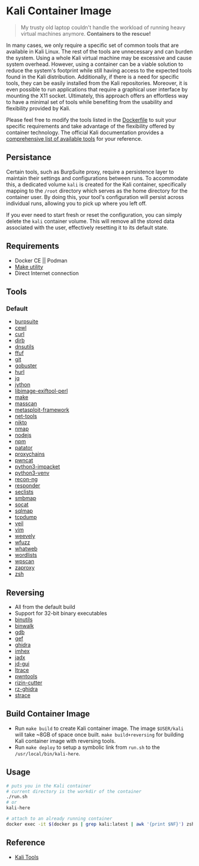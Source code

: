 # Kali Container Image

> My trusty old laptop couldn't handle the workload of running heavy virtual machines anymore. **Containers to the rescue!**

In many cases, we only require a specific set of common tools that are available in Kali Linux. The rest of the tools are unnecessary and can burden the system. Using a whole Kali virtual machine may be excessive and cause system overhead. However, using a container can be a viable solution to reduce the system's footprint while still having access to the expected tools found in the Kali distribution. Additionally, if there is a need for specific tools, they can be easily installed from the Kali repositories. Moreover, it is even possible to run applications that require a graphical user interface by mounting the X11 socket. Ultimately, this approach offers an effortless way to have a minimal set of tools while benefiting from the usability and flexibility provided by Kali.

Please feel free to modify the tools listed in the [Dockerfile](./files/Dockerfile) to suit your specific requirements and take advantage of the flexibility offered by container technology. The official Kali documentation provides a [comprehensive list of available tools](https://www.kali.org/tools/) for your reference.

## Persistance

Certain tools, such as BurpSuite proxy, require a persistence layer to maintain their settings and configurations between runs. To accommodate this, a dedicated volume `kali` is created for the Kali container, specifically mapping to the `/root` directory which serves as the home directory for the container user. By doing this, your tool's configuration will persist across individual runs, allowing you to pick up where you left off.

If you ever need to start fresh or reset the configuration, you can simply delete the `kali` container volume. This will remove all the stored data associated with the user, effectively resetting it to its default state.

## Requirements

- Docker CE || Podman
- [Make utility](https://www.gnu.org/software/make/)
- Direct Internet connection

## Tools

### Default

- [burpsuite](https://www.kali.org/tools/burpsuite/)
- [cewl](https://www.kali.org/tools/cewl/)
- [curl](https://www.kali.org/tools/curl/)
- [dirb](https://www.kali.org/tools/dirb/)
- [dnsutils](https://packages.debian.org/buster/dnsutils)
- [ffuf](https://www.kali.org/tools/ffuf/)
- [git](https://www.kali.org/tools/git/)
- [gobuster](https://www.kali.org/tools/gobuster/)
- [hurl](https://www.kali.org/tools/hurl/)
- [jq](https://jqlang.github.io/jq/)
- [jython](https://www.jython.org/)
- [libimage-exiftool-perl](https://www.kali.org/tools/libimage-exiftool-perl/)
- [make](https://www.gnu.org/software/make/)
- [masscan](https://www.kali.org/tools/masscan/)
- [metasploit-framework](https://www.kali.org/tools/metasploit-framework/)
- [net-tools](https://www.kali.org/tools/net-tools/)
- [nikto](https://www.kali.org/tools/nikto/)
- [nmap](https://www.kali.org/tools/nmap/)
- [nodejs](https://nodejs.org/en)
- [npm](https://www.npmjs.com/)
- [patator](https://www.kali.org/tools/patator/)
- [proxychains](https://github.com/haad/proxychains)
- [pwncat](https://www.kali.org/tools/pwncat/)
- [python3-impacket](https://github.com/fortra/impacket)
- [python3-venv](https://docs.python.org/3/library/venv.html)
- [recon-ng](https://www.kali.org/tools/recon-ng/)
- [responder](https://www.kali.org/tools/responder/)
- [seclists](https://www.kali.org/tools/seclists/)
- [smbmap](https://www.kali.org/tools/smbmap/)
- [socat](https://www.kali.org/tools/socat/)
- [sqlmap](https://www.kali.org/tools/sqlmap/)
- [tcpdump](https://www.kali.org/tools/tcpdump/)
- [veil](https://www.kali.org/tools/veil/)
- [vim](https://www.kali.org/tools/vim/)
- [weevely](https://www.kali.org/tools/weevely/)
- [wfuzz](https://www.kali.org/tools/wfuzz/)
- [whatweb](https://www.kali.org/tools/whatweb/)
- [wordlists](https://www.kali.org/tools/wordlists/)
- [wpscan](https://www.kali.org/tools/wpscan/)
- [zaproxy](https://www.kali.org/tools/zaproxy/)
- [zsh](https://www.kali.org/tools/zsh/)

## Reversing

- All from the default build
- Support for 32-bit binary executables
- [binutils](https://www.gnu.org/software/binutils/)
- [binwalk](https://www.kali.org/tools/binwalk/)
- [gdb](https://www.kali.org/tools/gdb/)
- [gef](https://github.com/hugsy/gef)
- [ghidra](https://www.kali.org/tools/ghidra/)
- [imhex](https://www.kali.org/tools/imhex/)
- [jadx](https://www.kali.org/tools/jadx/)
- [jd-gui](https://www.kali.org/tools/jd-gui/)
- [ltrace](https://man7.org/linux/man-pages/man1/ltrace.1.html)
- [pwntools](https://docs.pwntools.com/en/stable/)
- [rizin-cutter](https://www.kali.org/tools/rizin-cutter/)
- [rz-ghidra](https://www.kali.org/tools/rz-ghidra/)
- [strace](https://man7.org/linux/man-pages/man1/strace.1.html)

## Build Container Image

- Run `make build` to create Kali container image. The image `$USER/kali` will take ~8GB of space once built. `make build+reversing` for building Kali container image with reversing tools.
- Run `make deploy` to setup a symbolic link from `run.sh` to the `/usr/local/bin/kali-here`.

## Usage

```bash
# puts you in the Kali container
# current directory is the workdir of the container
./run.sh
# or
kali-here

# attach to an already running container
docker exec -it $(docker ps | grep kali:latest | awk '{print $NF}') zsh
```

## Reference

- [Kali Tools](https://www.kali.org/tools/)
